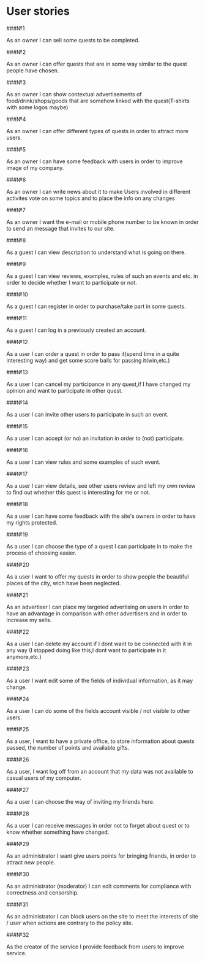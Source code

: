 ﻿# User stories
 
 
###№1

As an owner I can sell some quests to be completed.

###№2

As an owner I can offer quests that are in some way similar to the quest people have chosen.

###№3

As an owner I can show contextual advertisements of food/drink/shops/goods that are somehow linked with the quest(T-shirts with some logos maybe)

###№4

As an owner I can offer different types of quests in order to attract more users.

###№5

As an owner I can have some feedback with users in order to improve image of my company.

###№6

As an owner I can write news about it to make Users involved in different activites vote on some topics and to place the info on any changes

###№7

As an owner I want the e-mail or mobile phone number to be known in order to send an message that invites to our site.

###№8

As a guest I can view description to understand what is going on there.

###№9

As a guest I can view reviews, examples, rules of such an events and etc. in order to decide whether I want to participate or not.

###№10

As a guest I can register in order to purchase/take part in some quests.

###№11

As a guest I can log in a previously created an account.

###№12

As a user I can order a quest in order to pass it(spend time in a quite interesting way) and get some score balls for passing it(win,etc.)

###№13

As a user I can cancel my participance in any quest,if I have changed my opinion and want to participate in other quest.

###№14

As a user I can invite other users to participate in such an event.

###№15

As a user I can accept (or no) an invitation in order to (not) participate.

###№16

As a user I can view rules and some examples of such event.

###№17

As a user I can view details, see other users review and left my own review to find out whether this quest is interesting for me or not.

###№18

As a user I can have some feedback with the site's owners in order to have my rights protected.

###№19

As a user I can choose the type of a quest I can participate in to make the process of choosing easier.

###№20

As a user I want to offer my quests in order to show people the beautiful places of the city, wich have been neglected.

###№21

As an advertiser I can place my targeted advertising on users in order to have an advantage in comparison with other advertisers and in order to increase my sells.

###№22

As a user I can delete my account if I dont want to be connected with it in any way (I stopped doing like this,I dont want to participate in it anymore,etc.)

###№23

As a user I want edit some of the fields of individual information, as it may change.

###№24

As a user I can do some of the fields account visible / not visible to other users.

###№25

As a user, I want to have a private office, to store information about quests passed, the number of points and available gifts.

###№26

As a user, I want log off from an account that my data was not available to casual users of my computer.

###№27

As a user I can choose the way of inviting my friends here.

###№28

As a user I can receive messages in order not to forget about quest or to know whether something have changed.

###№29

As an administrator I want give users points for bringing friends, in order to attract new people.

###№30

As an administrator (moderator) I can edit comments for compliance with correctness and censorship.

###№31

As an administrator I can block users on the site to meet the interests of site / user when actions are contrary to the policy site.

###№32

As the creator of the service I provide feedback from users to improve service.
